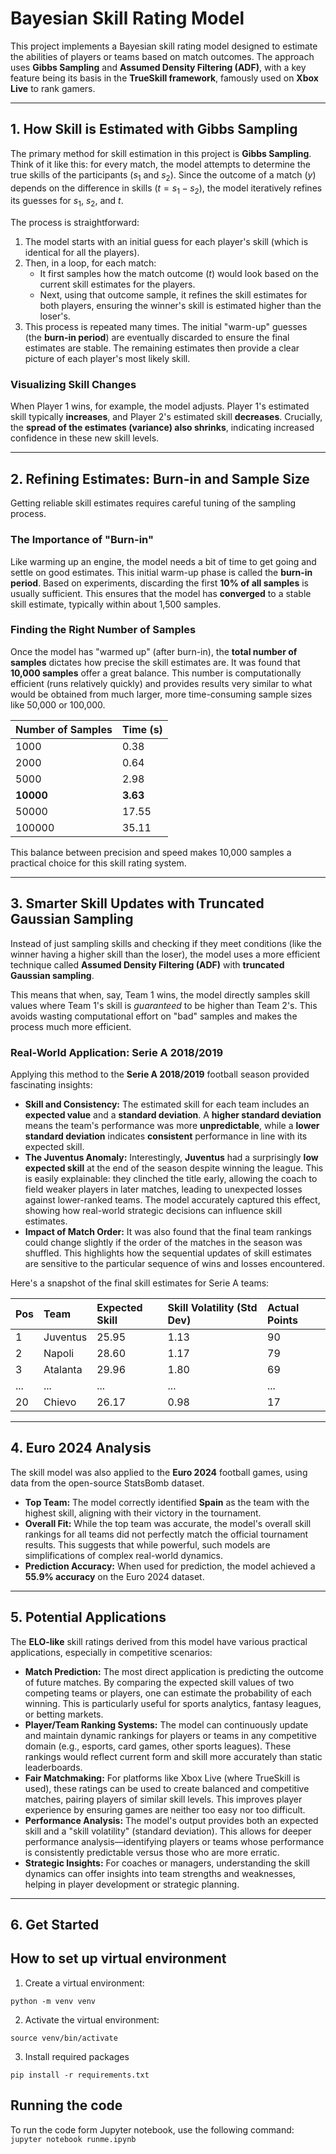 # Bayesian Skill Rating Model

This project implements a Bayesian skill rating model designed to estimate the abilities of players or teams based on match outcomes. The approach uses **Gibbs Sampling** and **Assumed Density Filtering (ADF)**, with a key feature being its basis in the **TrueSkill framework**, famously used on **Xbox Live** to rank gamers.

---

## 1. How Skill is Estimated with Gibbs Sampling

The primary method for skill estimation in this project is **Gibbs Sampling**. Think of it like this: for every match, the model attempts to determine the true skills of the participants ($s_1$ and $s_2$). Since the outcome of a match ($y$) depends on the difference in skills ($t = s_1 - s_2$), the model iteratively refines its guesses for $s_1$, $s_2$, and $t$.

The process is straightforward:

1.  The model starts with an initial guess for each player's skill (which is identical for all the players).
2.  Then, in a loop, for each match:
    * It first samples how the match outcome ($t$) would look based on the current skill estimates for the players.
    * Next, using that outcome sample, it refines the skill estimates for both players, ensuring the winner's skill is estimated higher than the loser's.
3.  This process is repeated many times. The initial "warm-up" guesses (the **burn-in period**) are eventually discarded to ensure the final estimates are stable. The remaining estimates then provide a clear picture of each player's most likely skill.

### Visualizing Skill Changes

When Player 1 wins, for example, the model adjusts. Player 1's estimated skill typically **increases**, and Player 2's estimated skill **decreases**. Crucially, the **spread of the estimates (variance) also shrinks**, indicating increased confidence in these new skill levels.

---

## 2. Refining Estimates: Burn-in and Sample Size

Getting reliable skill estimates requires careful tuning of the sampling process.

### The Importance of "Burn-in"

Like warming up an engine, the model needs a bit of time to get going and settle on good estimates. This initial warm-up phase is called the **burn-in period**. Based on experiments, discarding the first **10% of all samples** is usually sufficient. This ensures that the model has **converged** to a stable skill estimate, typically within about 1,500 samples.

### Finding the Right Number of Samples

Once the model has "warmed up" (after burn-in), the **total number of samples** dictates how precise the skill estimates are. It was found that **10,000 samples** offer a great balance. This number is computationally efficient (runs relatively quickly) and provides results very similar to what would be obtained from much larger, more time-consuming sample sizes like 50,000 or 100,000.

| Number of Samples | Time (s) |
| :---------------- | :------- |
| 1000              | 0.38     |
| 2000              | 0.64     |
| 5000              | 2.98     |
| **10000** | **3.63** |
| 50000             | 17.55    |
| 100000            | 35.11    |

This balance between precision and speed makes 10,000 samples a practical choice for this skill rating system.

---

## 3. Smarter Skill Updates with Truncated Gaussian Sampling

Instead of just sampling skills and checking if they meet conditions (like the winner having a higher skill than the loser), the model uses a more efficient technique called **Assumed Density Filtering (ADF)** with **truncated Gaussian sampling**.

This means that when, say, Team 1 wins, the model directly samples skill values where Team 1's skill is *guaranteed* to be higher than Team 2's. This avoids wasting computational effort on "bad" samples and makes the process much more efficient.

### Real-World Application: Serie A 2018/2019

Applying this method to the **Serie A 2018/2019** football season provided fascinating insights:

* **Skill and Consistency:** The estimated skill for each team includes an **expected value** and a **standard deviation**. A **higher standard deviation** means the team's performance was more **unpredictable**, while a **lower standard deviation** indicates **consistent** performance in line with its expected skill.
* **The Juventus Anomaly:** Interestingly, **Juventus** had a surprisingly **low expected skill** at the end of the season despite winning the league. This is easily explainable: they clinched the title early, allowing the coach to field weaker players in later matches, leading to unexpected losses against lower-ranked teams. The model accurately captured this effect, showing how real-world strategic decisions can influence skill estimates.
* **Impact of Match Order:** It was also found that the final team rankings could change slightly if the order of the matches in the season was shuffled. This highlights how the sequential updates of skill estimates are sensitive to the particular sequence of wins and losses encountered.

Here's a snapshot of the final skill estimates for Serie A teams:

| Pos | Team       | Expected Skill | Skill Volatility (Std Dev) | Actual Points |
| :-- | :--------- | :------------- | :------------------------- | :------------ |
| 1   | Juventus   | 25.95          | 1.13                       | 90            |
| 2   | Napoli     | 28.60          | 1.17                       | 79            |
| 3   | Atalanta   | 29.96          | 1.80                       | 69            |
| ... | ...        | ...            | ...                        | ...           |
| 20  | Chievo     | 26.17          | 0.98                       | 17            |

---

## 4. Euro 2024 Analysis

The skill model was also applied to the **Euro 2024** football games, using data from the open-source StatsBomb dataset.

* **Top Team:** The model correctly identified **Spain** as the team with the highest skill, aligning with their victory in the tournament.
* **Overall Fit:** While the top team was accurate, the model's overall skill rankings for all teams did not perfectly match the official tournament results. This suggests that while powerful, such models are simplifications of complex real-world dynamics.
* **Prediction Accuracy:** When used for prediction, the model achieved a **55.9% accuracy** on the Euro 2024 dataset.

---

## 5. Potential Applications

The **ELO-like** skill ratings derived from this model have various practical applications, especially in competitive scenarios:

* **Match Prediction:** The most direct application is predicting the outcome of future matches. By comparing the expected skill values of two competing teams or players, one can estimate the probability of each winning. This is particularly useful for sports analytics, fantasy leagues, or betting markets.
* **Player/Team Ranking Systems:** The model can continuously update and maintain dynamic rankings for players or teams in any competitive domain (e.g., esports, card games, other sports leagues). These rankings would reflect current form and skill more accurately than static leaderboards.
* **Fair Matchmaking:** For platforms like Xbox Live (where TrueSkill is used), these ratings can be used to create balanced and competitive matches, pairing players of similar skill levels. This improves player experience by ensuring games are neither too easy nor too difficult.
* **Performance Analysis:** The model's output provides both an expected skill and a "skill volatility" (standard deviation). This allows for deeper performance analysis—identifying players or teams whose performance is consistently predictable versus those who are more erratic.
* **Strategic Insights:** For coaches or managers, understanding the skill dynamics can offer insights into team strengths and weaknesses, helping in player development or strategic planning.

---

## 6. Get Started

## How to set up virtual environment
1. Create a virtual environment:

`python -m venv venv`

2. Activate the virtual environment:

`source venv/bin/activate`

3. Install required packages

`pip install -r requirements.txt`


## Running the code

To run the code form  Jupyter notebook, use the following command:
`jupyter notebook runme.ipynb`

